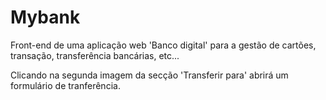 # Mybank
Front-end de uma aplicação web 'Banco digital' para a gestão de cartões, transação, transferência bancárias, etc...

Clicando na segunda imagem da secção 'Transferir para' abrirá um formulário de tranferência.